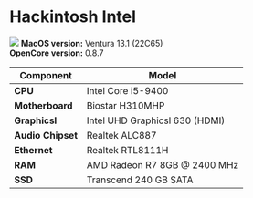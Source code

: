 # <b>Hackintosh Intel</b><br>
<img src="https://psv4.userapi.com/c236331/u21460147/docs/d39/ed0d8a73d9f9/repository-open-graph-template.png?extra=GdvJu7YcG_1D9Mr2ScUlK1gKmhdqoKRzW051fX6bkhPCA_QgIPmxA8d3DW-Wr41lzhUSKuhj40ytTh1wOsfcoTU_v7Rg_XM2TLQ2AZN3fYmUrEbM9n3_LVVX3p_CgkcbW_GHhGZMg3ejbYqd3Yuaew.jpg ">
<b>MacOS version:</b> Ventura 13.1 (22C65)<br>
<b>OpenCore version:</b> 0.8.7

| Component| Model |
| ------------- | ------------- |
| <b>CPU</b>  | Intel Core i5-9400  |
| <b>Motherboard</b>  | Biostar H310MHP  |
| <b>Graphicsl</b>  | Intel UHD Graphicsl 630 (HDMI) |
| <b>Audio Chipset</b>  | Realtek ALC887  |
| <b>Ethernet</b>  | Realtek RTL8111H  |
| <b>RAM</b>  | AMD Radeon R7 8GB @ 2400 MHz|
| <b>SSD</b>  | Transcend 240 GB SATA   |

